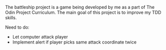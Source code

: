 The battleship project is a game being developed by me as a part of The Odin Project Curriculum. The main goal of this project is to improve my TDD skills.

Need to do:

- Let computer attack player
- Implement alert if player picks same attack coordinate twice

